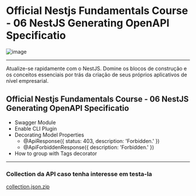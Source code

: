 
# Official Nestjs Fundamentals Course - 06 NestJS Generating OpenAPI Specificatio
![image](https://github.com/user-attachments/assets/fb773adf-83a0-4538-9a4f-37cbcecec9b7)

------- 
Atualize-se rapidamente com o NestJS. Domine os blocos de construção e os conceitos essenciais por trás da criação de seus próprios aplicativos de nível empresarial.

## Official Nestjs Fundamentals Course - 06 NestJS Generating OpenAPI Specificatio
- Swagger Module
- Enable CLI Plugin
- Decorating Model Properties
    - @ApiResponse({ status: 403, description: 'Forbidden.' })
    - @ApiForbiddenResponse({ description: 'Forbidden.' })
- How to group with Tags decorator

------- 

### Collection da API caso tenha interesse em testa-la
[collection.json.zip](https://github.com/user-attachments/files/17237104/collection.json.zip)

